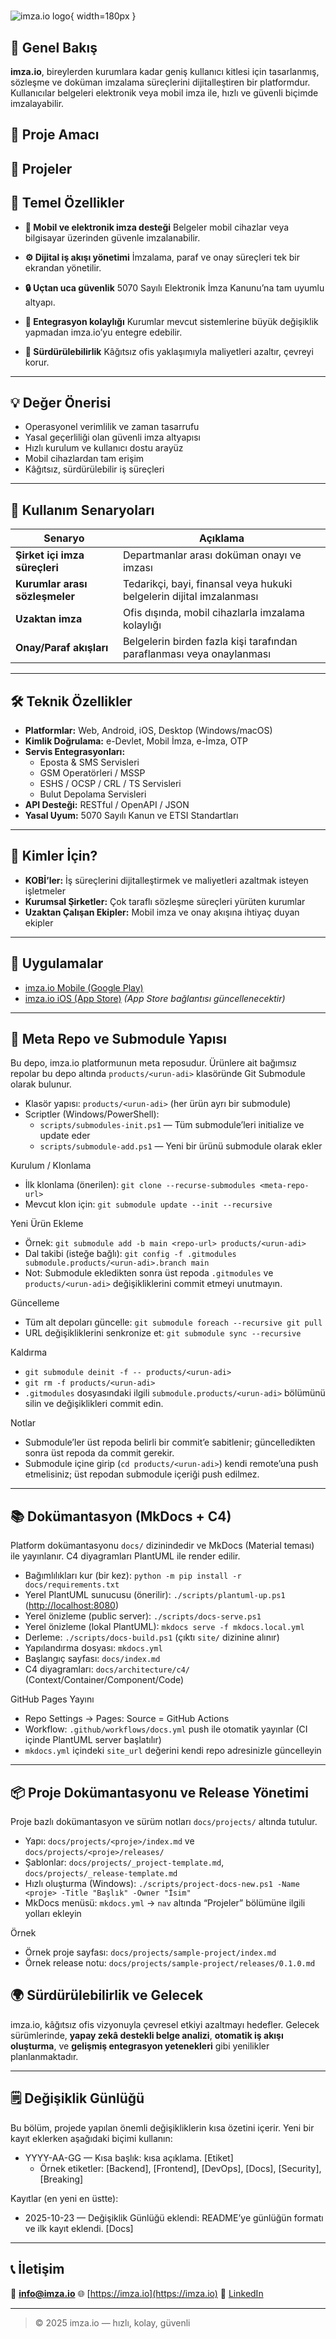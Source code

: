 #

![imza.io logo](docs/_assets/images/logo.svg){ width=180px }

## 🚀 Genel Bakış

**imza.io**, bireylerden kurumlara kadar geniş kullanıcı kitlesi için tasarlanmış, sözleşme ve doküman imzalama süreçlerini dijitalleştiren bir platformdur.
Kullanıcılar belgeleri elektronik veya mobil imza ile, hızlı ve güvenli biçimde imzalayabilir.

## 🎯 Proje Amacı

## 📁 Projeler

## 🧩 Temel Özellikler

- **📱 Mobil ve elektronik imza desteği**
  Belgeler mobil cihazlar veya bilgisayar üzerinden güvenle imzalanabilir.

- **⚙️ Dijital iş akışı yönetimi**
  İmzalama, paraf ve onay süreçleri tek bir ekrandan yönetilir.

- **🔒 Uçtan uca güvenlik**
  5070 Sayılı Elektronik İmza Kanunu’na tam uyumlu altyapı.

- **🔗 Entegrasyon kolaylığı**
  Kurumlar mevcut sistemlerine büyük değişiklik yapmadan imza.io’yu entegre edebilir.

- **🌱 Sürdürülebilirlik**
  Kâğıtsız ofis yaklaşımıyla maliyetleri azaltır, çevreyi korur.

---

## 💡 Değer Önerisi

- Operasyonel verimlilik ve zaman tasarrufu
- Yasal geçerliliği olan güvenli imza altyapısı
- Hızlı kurulum ve kullanıcı dostu arayüz
- Mobil cihazlardan tam erişim
- Kâğıtsız, sürdürülebilir iş süreçleri

---

## 🔧 Kullanım Senaryoları

| Senaryo | Açıklama |
|----------|-----------|
| **Şirket içi imza süreçleri** | Departmanlar arası doküman onayı ve imzası |
| **Kurumlar arası sözleşmeler** | Tedarikçi, bayi, finansal veya hukuki belgelerin dijital imzalanması |
| **Uzaktan imza** | Ofis dışında, mobil cihazlarla imzalama kolaylığı |
| **Onay/Paraf akışları** | Belgelerin birden fazla kişi tarafından paraflanması veya onaylanması |

---

## 🛠️ Teknik Özellikler

- **Platformlar:** Web, Android, iOS, Desktop (Windows/macOS)
- **Kimlik Doğrulama:** e-Devlet, Mobil İmza, e-İmza, OTP
- **Servis Entegrasyonları:**
  - Eposta & SMS Servisleri
  - GSM Operatörleri / MSSP
  - ESHS / OCSP / CRL / TS Servisleri
  - Bulut Depolama Servisleri
- **API Desteği:** RESTful / OpenAPI / JSON
- **Yasal Uyum:** 5070 Sayılı Kanun ve ETSI Standartları

---

## 🧠 Kimler İçin?

- **KOBİ’ler:** İş süreçlerini dijitalleştirmek ve maliyetleri azaltmak isteyen işletmeler
- **Kurumsal Şirketler:** Çok taraflı sözleşme süreçleri yürüten kurumlar
- **Uzaktan Çalışan Ekipler:** Mobil imza ve onay akışına ihtiyaç duyan ekipler

---

## 📲 Uygulamalar

- [imza.io Mobile (Google Play)](https://play.google.com/store/apps/details?id=com.imzaio.mobile)
- [imza.io iOS (App Store)](https://apps.apple.com/tr/app/imza-io/idXXXXXXXX)
*(App Store bağlantısı güncellenecektir)*

---

## 🧰 Meta Repo ve Submodule Yapısı

Bu depo, imza.io platformunun meta reposudur. Ürünlere ait bağımsız repolar bu depo altında `products/<urun-adi>` klasöründe Git Submodule olarak bulunur.

- Klasör yapısı: `products/<urun-adi>` (her ürün ayrı bir submodule)
- Scriptler (Windows/PowerShell):
  - `scripts/submodules-init.ps1` — Tüm submodule’leri initialize ve update eder
  - `scripts/submodule-add.ps1` — Yeni bir ürünü submodule olarak ekler

Kurulum / Klonlama

- İlk klonlama (önerilen): `git clone --recurse-submodules <meta-repo-url>`
- Mevcut klon için: `git submodule update --init --recursive`

Yeni Ürün Ekleme

- Örnek: `git submodule add -b main <repo-url> products/<urun-adi>`
- Dal takibi (isteğe bağlı): `git config -f .gitmodules submodule.products/<urun-adi>.branch main`
- Not: Submodule ekledikten sonra üst repoda `.gitmodules` ve `products/<urun-adi>` değişikliklerini commit etmeyi unutmayın.

Güncelleme

- Tüm alt depoları güncelle: `git submodule foreach --recursive git pull`
- URL değişikliklerini senkronize et: `git submodule sync --recursive`

Kaldırma

- `git submodule deinit -f -- products/<urun-adi>`
- `git rm -f products/<urun-adi>`
- `.gitmodules` dosyasındaki ilgili `submodule.products/<urun-adi>` bölümünü silin ve değişiklikleri commit edin.

Notlar

- Submodule’ler üst repoda belirli bir commit’e sabitlenir; güncelledikten sonra üst repoda da commit gerekir.
- Submodule içine girip (`cd products/<urun-adi>`) kendi remote’una push etmelisiniz; üst repodan submodule içeriği push edilmez.

---

## 📚 Dokümantasyon (MkDocs + C4)

Platform dokümantasyonu `docs/` dizinindedir ve MkDocs (Material teması) ile yayınlanır. C4 diyagramları PlantUML ile render edilir.

- Bağımlılıkları kur (bir kez): `python -m pip install -r docs/requirements.txt`
- Yerel PlantUML sunucusu (önerilir): `./scripts/plantuml-up.ps1` (<http://localhost:8080>)
- Yerel önizleme (public server): `./scripts/docs-serve.ps1`
- Yerel önizleme (lokal PlantUML): `mkdocs serve -f mkdocs.local.yml`
- Derleme: `./scripts/docs-build.ps1` (çıktı `site/` dizinine alınır)
- Yapılandırma dosyası: `mkdocs.yml`
- Başlangıç sayfası: `docs/index.md`
- C4 diyagramları: `docs/architecture/c4/` (Context/Container/Component/Code)

GitHub Pages Yayını

- Repo Settings → Pages: Source = GitHub Actions
- Workflow: `.github/workflows/docs.yml` push ile otomatik yayınlar (CI içinde PlantUML server başlatılır)
- `mkdocs.yml` içindeki `site_url` değerini kendi repo adresinizle güncelleyin

---

## 📦 Proje Dokümantasyonu ve Release Yönetimi

Proje bazlı dokümantasyon ve sürüm notları `docs/projects/` altında tutulur.

- Yapı: `docs/projects/<proje>/index.md` ve `docs/projects/<proje>/releases/`
- Şablonlar: `docs/projects/_project-template.md`, `docs/projects/_release-template.md`
- Hızlı oluşturma (Windows): `./scripts/project-docs-new.ps1 -Name <proje> -Title "Başlık" -Owner "İsim"`
- MkDocs menüsü: `mkdocs.yml` → `nav` altında “Projeler” bölümüne ilgili yolları ekleyin

Örnek

- Örnek proje sayfası: `docs/projects/sample-project/index.md`
- Örnek release notu: `docs/projects/sample-project/releases/0.1.0.md`

## 🌍 Sürdürülebilirlik ve Gelecek

imza.io, kâğıtsız ofis vizyonuyla çevresel etkiyi azaltmayı hedefler.
Gelecek sürümlerinde, **yapay zekâ destekli belge analizi**, **otomatik iş akışı oluşturma**,
ve **gelişmiş entegrasyon yetenekleri** gibi yenilikler planlanmaktadır.

---

## 🗒️ Değişiklik Günlüğü

Bu bölüm, projede yapılan önemli değişikliklerin kısa özetini içerir. Yeni bir kayıt eklerken aşağıdaki biçimi kullanın:

- YYYY-AA-GG — Kısa başlık: kısa açıklama. [Etiket]
  - Örnek etiketler: [Backend], [Frontend], [DevOps], [Docs], [Security], [Breaking]

Kayıtlar (en yeni en üstte):

- 2025-10-23 — Değişiklik Günlüğü eklendi: README’ye günlüğün formatı ve ilk kayıt eklendi. [Docs]

---

## 📞 İletişim

📧 **<info@imza.io>**
🌐 [https://imza.io](https://imza.io)
💼 [LinkedIn](https://www.linkedin.com/company/imza-io)

---

> © 2025 imza.io — hızlı, kolay, güvenli
